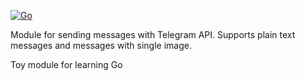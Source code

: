 [![Go](https://github.com/oysteinl/notification-manager/actions/workflows/go.yml/badge.svg)](https://github.com/oysteinl/notification-manager/actions/workflows/go.yml)

Module for sending messages with Telegram API. Supports plain text messages and messages with single image.

Toy module for learning Go

